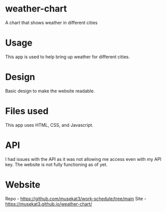 # weather-chart
A chart that shows weather in different cities 

# Usage 
This app is used to help bring up weather for different cities. 

# Design
Basic design to make the website readable. 

# Files used 
This app uses HTML, CSS, and Javascript.

# API
I had issues with the API as it was not allowing me access even with my API key. The website is not fully functioning as of yet. 

# Website
Repo - https://github.com/musekat3/work-schedule/tree/main
Site - https://musekat3.github.io/weather-chart/ 